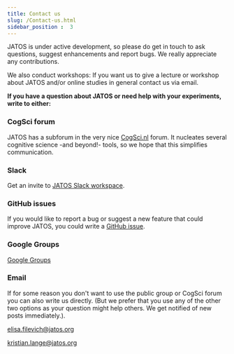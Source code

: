 ```yaml
---
title: Contact us
slug: /Contact-us.html
sidebar_position :  3
---
```


JATOS is under active development, so please do get in touch to ask questions, suggest enhancements and report bugs. We really appreciate any contributions.

We also conduct workshops: If you want us to give a lecture or workshop about JATOS and/or online studies in general contact us via email.


**If you have a question about JATOS or need help with your experiments, write to either:**


### CogSci forum

JATOS has a subforum in the very nice [CogSci.nl](https://forum.cogsci.nl/categories/jatos) forum. It nucleates several cognitive science -and beyond!- tools, so we hope that this simplifies communication. 


### Slack

Get an invite to [JATOS Slack workspace](https://communityinviter.com/apps/jatosworkspace/jatos-slack).


### GitHub issues

If you would like to report a bug or suggest a new feature that could improve JATOS, you could write a [GitHub issue](https://github.com/JATOS/JATOS/issues).


### Google Groups

[Google Groups](https://groups.google.com/forum/#!forum/jatos)


### Email
If for some reason you don't want to use the public group or CogSci forum you can also write us directly. (But we prefer that you use any of the other two options as your question might help others. We get notified of new posts immediately.).  

elisa.filevich@jatos.org

kristian.lange@jatos.org
